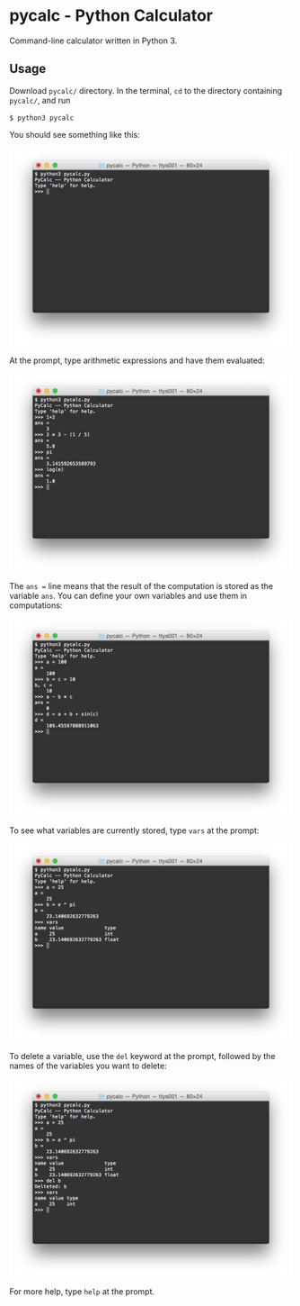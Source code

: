 # pycalc - Python Calculator

Command-line calculator written in Python 3.

## Usage

Download `pycalc/` directory.
In the terminal, `cd` to the directory containing `pycalc/`, and run

    $ python3 pycalc

You should see something like this:

![Screenshot](images/screenshot01.png)

At the prompt, type arithmetic expressions and have them evaluated:

![Screenshot](images/screenshot02.png)

The `ans =` line means that the result of the computation is stored as the variable `ans`.
You can define your own variables and use them in computations:

![Screenshot](images/screenshot03.png)

To see what variables are currently stored, type `vars` at the prompt:

![Screenshot](images/screenshot04.png)

To delete a variable, use the `del` keyword at the prompt, followed by the names of the variables you want to delete:

![Screenshot](images/screenshot05.png)

For more help, type `help` at the prompt.
